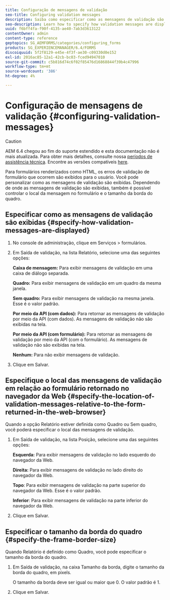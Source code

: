```yaml
---
title: Configuração de mensagens de validação
seo-title: Configuring validation messages
description: Saiba como especificar como as mensagens de validação são exibidas e seu local relativo ao formulário retornado no navegador da Web.
seo-description: Learn how to specify how validation messages are displayed and their location relative to the form returned in the web browser.
uuid: f6bff4fa-f90f-4135-ae40-7ab3d3613122
contentOwner: admin
content-type: reference
geptopics: SG_AEMFORMS/categories/configuring_forms
products: SG_EXPERIENCEMANAGER/6.4/FORMS
discoiquuid: 5f2f8129-e45e-4f3f-ae30-c09330d0e152
exl-id: 2016ac85-12a1-42cb-bc03-fced94947010
source-git-commit: c5b816d74c6f02f85476d16868844f39b4c47996
workflow-type: tm+mt
source-wordcount: '386'
ht-degree: 4%

---
```


# Configuração de mensagens de validação {#configuring-validation-messages}

>[!CAUTION]
>
>AEM 6.4 chegou ao fim do suporte estendido e esta documentação não é mais atualizada. Para obter mais detalhes, consulte nossa [períodos de assistência técnica](https://helpx.adobe.com/br/support/programs/eol-matrix.html). Encontre as versões compatíveis [here](https://experienceleague.adobe.com/docs/).

Para formulários renderizados como HTML, os erros de validação de formulário que ocorrem são exibidos para o usuário. Você pode personalizar como as mensagens de validação são exibidas. Dependendo de onde as mensagens de validação são exibidas, também é possível controlar o local da mensagem no formulário e o tamanho da borda do quadro.

## Especificar como as mensagens de validação são exibidas {#specify-how-validation-messages-are-displayed}

1. No console de administração, clique em Serviços > formulários.
1. Em Saída de validação, na lista Relatório, selecione uma das seguintes opções:

   **Caixa de mensagem:** Para exibir mensagens de validação em uma caixa de diálogo separada.

   **Quadro:** Para exibir mensagens de validação em um quadro da mesma janela.

   **Sem quadro:** Para exibir mensagens de validação na mesma janela. Esse é o valor padrão.

   **Por meio da API (com dados):** Para retornar as mensagens de validação por meio da API (com dados). As mensagens de validação não são exibidas na tela.

   **Por meio da API (com formulário):** Para retornar as mensagens de validação por meio da API (com o formulário). As mensagens de validação não são exibidas na tela.

   **Nenhum:** Para não exibir mensagens de validação.

1. Clique em Salvar.

## Especifique o local das mensagens de validação em relação ao formulário retornado no navegador da Web {#specify-the-location-of-validation-messages-relative-to-the-form-returned-in-the-web-browser}

Quando a opção Relatório estiver definida como Quadro ou Sem quadro, você poderá especificar o local das mensagens de validação.

1. Em Saída de validação, na lista Posição, selecione uma das seguintes opções:

   **Esquerda:** Para exibir mensagens de validação no lado esquerdo do navegador da Web.

   **Direita:** Para exibir mensagens de validação no lado direito do navegador da Web.

   **Topo**: Para exibir mensagens de validação na parte superior do navegador da Web. Esse é o valor padrão.

   **Inferior**: Para exibir mensagens de validação na parte inferior do navegador da Web.

1. Clique em Salvar.

## Especificar o tamanho da borda do quadro {#specify-the-frame-border-size}

Quando Relatório é definido como Quadro, você pode especificar o tamanho da borda do quadro.

1. Em Saída de validação, na caixa Tamanho da borda, digite o tamanho da borda do quadro, em pixels.

   O tamanho da borda deve ser igual ou maior que 0. O valor padrão é 1.

1. Clique em Salvar.
